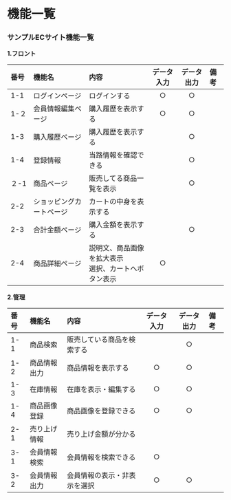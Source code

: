 # 機能一覧
### サンプルECサイト機能一覧
**1.フロント**

|番号|機能名|内容|データ入力|データ出力|備考|
|:---|:---|:---|:---:|:---:|:---|
|1-1|ログインページ|ログインする|○|○||
|1-２|会員情報編集ページ|購入履歴を表示する|○|○||
|1-3|購入履歴ページ|購入履歴を表示する||○||
|1-4|登録情報|当路情報を確認できる||○||
|２-1|商品ページ|販売してる商品一覧を表示||○||
|2-2|ショッピングカートページ|カートの中身を表示する||||
|2-3|合計金額ページ|購入金額を表示する||○||
|2-4|商品詳細ページ|説明文、商品画像を拡大表示<br>選択、カートへボタン表示|○|||


**2.管理**

|番号|機能名|内容|データ入力|データ出力|備考|
|:---|:---|:---|:---:|:---:|:---|
|1-1|商品検索|販売している商品を検索する||○||
|1-2|商品情報出力|商品情報を表示する|○|○||
|1-3|在庫情報|在庫を表示・編集する|○|○||
|1-4|商品画像登録|商品画像を登録できる|○|○||
|2-1|売り上げ情報|売り上げ金額が分かる||||
|3-1|会員情報検索|会員情報を検索できる|○|||
|3-2|会員情報出力|会員情報の表示・非表示を選択|○|○||
